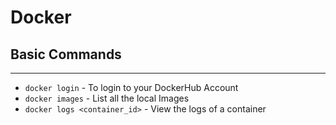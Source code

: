 # Docker


## Basic Commands
*** 

- `docker login` - To login to your DockerHub Account
- `docker images` - List all the local Images
- `docker logs <container_id>` - View the logs of a container